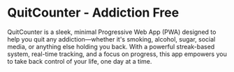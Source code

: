 # QuitCounter -  Addiction Free
QuitCounter is a sleek, minimal Progressive Web App (PWA) designed to help you quit any addiction—whether it's smoking, alcohol, sugar, social media, or anything else holding you back. With a powerful streak-based system, real-time tracking, and a focus on progress, this app empowers you to take back control of your life, one day at a time.
